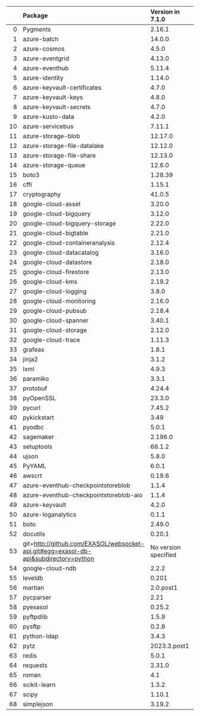 <!-- markdown-link-check-disable -->

|    | Package                                                                              | Version in 7.1.0     | Version in 7.2.0     | Status   |
|---:|:-------------------------------------------------------------------------------------|:---------------------|:---------------------|:---------|
|  0 | Pygments                                                                             | 2.16.1               | 2.9.0                | UPDATED  |
|  1 | azure-batch                                                                          | 14.0.0               | 14.1.0               | UPDATED  |
|  2 | azure-cosmos                                                                         | 4.5.0                | 4.5.1                | UPDATED  |
|  3 | azure-eventgrid                                                                      | 4.13.0               | 4.17.0               | UPDATED  |
|  4 | azure-eventhub                                                                       | 5.11.4               | 5.11.6               | UPDATED  |
|  5 | azure-identity                                                                       | 1.14.0               | 1.15.0               | UPDATED  |
|  6 | azure-keyvault-certificates                                                          | 4.7.0                | 4.8.0                | UPDATED  |
|  7 | azure-keyvault-keys                                                                  | 4.8.0                | 4.9.0                | UPDATED  |
|  8 | azure-keyvault-secrets                                                               | 4.7.0                | 4.8.0                | UPDATED  |
|  9 | azure-kusto-data                                                                     | 4.2.0                | 4.3.1                | UPDATED  |
| 10 | azure-servicebus                                                                     | 7.11.1               | 7.11.4               | UPDATED  |
| 11 | azure-storage-blob                                                                   | 12.17.0              | 12.19.0              | UPDATED  |
| 12 | azure-storage-file-datalake                                                          | 12.12.0              | 12.14.0              | UPDATED  |
| 13 | azure-storage-file-share                                                             | 12.13.0              | 12.15.0              | UPDATED  |
| 14 | azure-storage-queue                                                                  | 12.6.0               | 12.9.0               | UPDATED  |
| 15 | boto3                                                                                | 1.28.39              | 1.34.49              | UPDATED  |
| 16 | cffi                                                                                 | 1.15.1               | 1.16.0               | UPDATED  |
| 17 | cryptography                                                                         | 41.0.5               | 42.0.4               | UPDATED  |
| 18 | google-cloud-asset                                                                   | 3.20.0               | 3.24.2               | UPDATED  |
| 19 | google-cloud-bigquery                                                                | 3.12.0               | 3.17.2               | UPDATED  |
| 20 | google-cloud-bigquery-storage                                                        | 2.22.0               | 2.24.0               | UPDATED  |
| 21 | google-cloud-bigtable                                                                | 2.21.0               | 2.23.0               | UPDATED  |
| 22 | google-cloud-containeranalysis                                                       | 2.12.4               | 2.14.2               | UPDATED  |
| 23 | google-cloud-datacatalog                                                             | 3.16.0               | 3.18.2               | UPDATED  |
| 24 | google-cloud-datastore                                                               | 2.18.0               | 2.19.0               | UPDATED  |
| 25 | google-cloud-firestore                                                               | 2.13.0               | 2.15.0               | UPDATED  |
| 26 | google-cloud-kms                                                                     | 2.19.2               | 2.21.2               | UPDATED  |
| 27 | google-cloud-logging                                                                 | 3.8.0                | 3.9.0                | UPDATED  |
| 28 | google-cloud-monitoring                                                              | 2.16.0               | 2.19.2               | UPDATED  |
| 29 | google-cloud-pubsub                                                                  | 2.18.4               | 2.19.6               | UPDATED  |
| 30 | google-cloud-spanner                                                                 | 3.40.1               | 3.42.0               | UPDATED  |
| 31 | google-cloud-storage                                                                 | 2.12.0               | 2.14.0               | UPDATED  |
| 32 | google-cloud-trace                                                                   | 1.11.3               | 1.13.2               | UPDATED  |
| 33 | grafeas                                                                              | 1.8.1                | 1.9.2                | UPDATED  |
| 34 | jinja2                                                                               | 3.1.2                | 3.1.3                | UPDATED  |
| 35 | lxml                                                                                 | 4.9.3                | 4.9.4                | UPDATED  |
| 36 | paramiko                                                                             | 3.3.1                | 3.4.0                | UPDATED  |
| 37 | protobuf                                                                             | 4.24.4               | 4.25.3               | UPDATED  |
| 38 | pyOpenSSL                                                                            | 23.3.0               | 24.0.0               | UPDATED  |
| 39 | pycurl                                                                               | 7.45.2               | 7.45.3               | UPDATED  |
| 40 | pykickstart                                                                          | 3.49                 | 3.52                 | UPDATED  |
| 41 | pyodbc                                                                               | 5.0.1                | 5.1.0                | UPDATED  |
| 42 | sagemaker                                                                            | 2.196.0              | 2.209.0              | UPDATED  |
| 43 | setuptools                                                                           | 68.1.2               | 68.2.2               | UPDATED  |
| 44 | ujson                                                                                | 5.8.0                | 5.9.0                | UPDATED  |
| 45 | PyYAML                                                                               | 6.0.1                | 6.0.1                |          |
| 46 | awscrt                                                                               | 0.19.6               | 0.19.6               |          |
| 47 | azure-eventhub-checkpointstoreblob                                                   | 1.1.4                | 1.1.4                |          |
| 48 | azure-eventhub-checkpointstoreblob-aio                                               | 1.1.4                | 1.1.4                |          |
| 49 | azure-keyvault                                                                       | 4.2.0                | 4.2.0                |          |
| 50 | azure-loganalytics                                                                   | 0.1.1                | 0.1.1                |          |
| 51 | boto                                                                                 | 2.49.0               | 2.49.0               |          |
| 52 | docutils                                                                             | 0.20.1               | 0.20.1               |          |
| 53 | git+http://github.com/EXASOL/websocket-api.git#egg=exasol-db-api&subdirectory=python | No version specified | No version specified |          |
| 54 | google-cloud-ndb                                                                     | 2.2.2                | 2.2.2                |          |
| 55 | leveldb                                                                              | 0.201                | 0.201                |          |
| 56 | martian                                                                              | 2.0.post1            | 2.0.post1            |          |
| 57 | pycparser                                                                            | 2.21                 | 2.21                 |          |
| 58 | pyexasol                                                                             | 0.25.2               | 0.25.2               |          |
| 59 | pyftpdlib                                                                            | 1.5.9                | 1.5.9                |          |
| 60 | pysftp                                                                               | 0.2.9                | 0.2.9                |          |
| 61 | python-ldap                                                                          | 3.4.3                | 3.4.3                |          |
| 62 | pytz                                                                                 | 2023.3.post1         | 2023.3.post1         |          |
| 63 | redis                                                                                | 5.0.1                | 5.0.1                |          |
| 64 | requests                                                                             | 2.31.0               | 2.31.0               |          |
| 65 | roman                                                                                | 4.1                  | 4.1                  |          |
| 66 | scikit-learn                                                                         | 1.3.2                | 1.3.2                |          |
| 67 | scipy                                                                                | 1.10.1               | 1.10.1               |          |
| 68 | simplejson                                                                           | 3.19.2               | 3.19.2               |          |